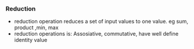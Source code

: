 ### Reduction
- reduction operation reduces a set of input values to one value. eg sum, product ,min, max
- reduction operations is: Assosiative, commutative, have well define identity value